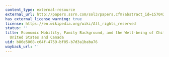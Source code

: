 ```yaml
---
content_type: external-resource
external_url: http://papers.ssrn.com/sol3/papers.cfm?abstract_id=1570432
has_external_license_warning: true
license: https://en.wikipedia.org/wiki/All_rights_reserved
status: ''
title: Economic Mobility, Family Background, and the Well-being of Children in the
  United States and Canada
uid: b86e5068-c64f-4759-bf05-b7d3a1baba76
wayback_url: ''
---
```

